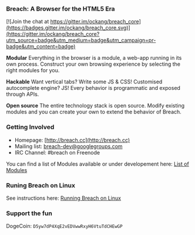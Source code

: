### Breach: A Browser for the HTML5 Era

[![Join the chat at https://gitter.im/ockang/breach_core](https://badges.gitter.im/ockang/breach_core.svg)](https://gitter.im/ockang/breach_core?utm_source=badge&utm_medium=badge&utm_campaign=pr-badge&utm_content=badge)

**Modular** 
Everything in the browser is a module, a web-app running in its own process.
Construct your own browsing experience by selecting the right modules for you.

**Hackable**
Want vertical tabs? Write some JS & CSS! Customised autocomplete engine? JS!
Every behavior is programmatic and exposed through APIs.

**Open source**
The entire technology stack is open source.
Modify existing modules and you can create your own to extend the behavior of Breach.


### Getting Involved

- Homepage: [http://breach.cc](http://breach.cc)
- Mailing list: [breach-dev@googlegroups.com](https://groups.google.com/d/forum/breach-dev)
- IRC Channel: #breach on Freenode

You can find a list of Modules available or under developement here: [List of Modules](https://github.com/breach/breach_core/wiki/List-of-modules)

### Runing Breach on Linux

See instructions here: [Running Breach on Linux](https://github.com/breach/breach_core/wiki/Running-Breach-on-Linux)

### Support the fun


DogeCoin: `D5yw7dP4XqE2vEDVwwRxyH6VtuTdCHEwGP`
